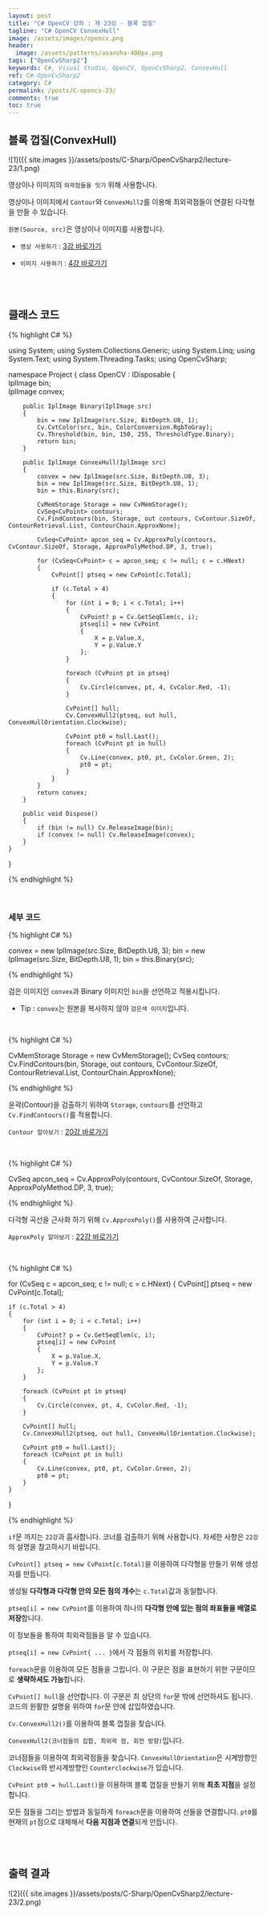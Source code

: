 ```yaml
---
layout: post
title: "C# OpenCV 강좌 : 제 23강 - 블록 껍질"
tagline: "C# OpenCV ConvexHull"
image: /assets/images/opencv.png
header:
  image: /assets/patterns/asanoha-400px.png
tags: ["OpenCvSharp2"]
keywords: C#, Visual Studio, OpenCV, OpenCvSharp2, ConvexHull
ref: C#-OpenCvSharp2
category: C#
permalink: /posts/C-opencv-23/
comments: true
toc: true
---
```


## 블록 껍질(ConvexHull)

![1]({{ site.images }}/assets/posts/C-Sharp/OpenCvSharp2/lecture-23/1.png)

영상이나 이미지의 `외곽점들을 잇기` 위해 사용합니다.

영상이나 이미지에서 `Contour`와 `ConvexHull2`를 이용해 최외곽점들이 연결된 다각형을 만들 수 있습니다.

`원본(Source, src)`은 영상이나 이미지를 사용합니다.

- `영상 사용하기` : [3강 바로가기][3강]

- `이미지 사용하기` : [4강 바로가기][4강]

<br>
<br>

## 클래스 코드

{% highlight C# %}

using System;
using System.Collections.Generic;
using System.Linq;
using System.Text;
using System.Threading.Tasks;
using OpenCvSharp;

namespace Project
{
    class OpenCV : IDisposable
    {  
        IplImage bin;    
        IplImage convex;        
        
        public IplImage Binary(IplImage src)
        {
            bin = new IplImage(src.Size, BitDepth.U8, 1);
            Cv.CvtColor(src, bin, ColorConversion.RgbToGray);
            Cv.Threshold(bin, bin, 150, 255, ThresholdType.Binary);
            return bin;
        }
            
        public IplImage ConvexHull(IplImage src)
        {
            convex = new IplImage(src.Size, BitDepth.U8, 3);
            bin = new IplImage(src.Size, BitDepth.U8, 1);
            bin = this.Binary(src);

            CvMemStorage Storage = new CvMemStorage();
            CvSeq<CvPoint> contours;
            Cv.FindContours(bin, Storage, out contours, CvContour.SizeOf, ContourRetrieval.List, ContourChain.ApproxNone);

            CvSeq<CvPoint> apcon_seq = Cv.ApproxPoly(contours, CvContour.SizeOf, Storage, ApproxPolyMethod.DP, 3, true);

            for (CvSeq<CvPoint> c = apcon_seq; c != null; c = c.HNext)
            {
                CvPoint[] ptseq = new CvPoint[c.Total];

                if (c.Total > 4)
                {
                    for (int i = 0; i < c.Total; i++)
                    {
                        CvPoint? p = Cv.GetSeqElem(c, i);
                        ptseq[i] = new CvPoint
                        {
                            X = p.Value.X,
                            Y = p.Value.Y
                        };
                    }

                    foreach (CvPoint pt in ptseq)
                    {
                        Cv.Circle(convex, pt, 4, CvColor.Red, -1);
                    }

                    CvPoint[] hull;
                    Cv.ConvexHull2(ptseq, out hull, ConvexHullOrientation.Clockwise);

                    CvPoint pt0 = hull.Last();
                    foreach (CvPoint pt in hull)
                    {
                        Cv.Line(convex, pt0, pt, CvColor.Green, 2);
                        pt0 = pt;
                    }
                }
            }  
            return convex;
        }
            
        public void Dispose()
        {
            if (bin != null) Cv.ReleaseImage(bin);        
            if (convex != null) Cv.ReleaseImage(convex);        
        }
    }
}

{% endhighlight %}

<br>

### 세부 코드

{% highlight C# %}

convex = new IplImage(src.Size, BitDepth.U8, 3);
bin = new IplImage(src.Size, BitDepth.U8, 1);
bin = this.Binary(src);

{% endhighlight %}

검은 이미지인 `convex`과 Binary 이미지인 `bin`을 선언하고 적용시킵니다.

- Tip : `convex`는 원본을 복사하지 않아 `검은색 이미지`입니다.

<br>

{% highlight C# %}

CvMemStorage Storage = new CvMemStorage();
CvSeq<CvPoint> contours;
Cv.FindContours(bin, Storage, out contours, CvContour.SizeOf, ContourRetrieval.List, ContourChain.ApproxNone);

{% endhighlight %}

윤곽(Contour)을 검출하기 위하여 `Storage`, `contours`를 선언하고 `Cv.FindContours()`를 적용합니다.

`Contour 알아보기` : [20강 바로가기][20강]

<br>

{% highlight C# %}

CvSeq<CvPoint> apcon_seq = Cv.ApproxPoly(contours, CvContour.SizeOf, Storage, ApproxPolyMethod.DP, 3, true);

{% endhighlight %}

다각형 곡선을 근사화 하기 위해 `Cv.ApproxPoly()`를 사용하여 근사합니다.

`ApproxPoly 알아보기` : [22강 바로가기][22강]

<br>

{% highlight C# %}

for (CvSeq<CvPoint> c = apcon_seq; c != null; c = c.HNext)
{
    CvPoint[] ptseq = new CvPoint[c.Total];

    if (c.Total > 4)
    {
        for (int i = 0; i < c.Total; i++)
        {
            CvPoint? p = Cv.GetSeqElem(c, i);
            ptseq[i] = new CvPoint
            {
                X = p.Value.X,
                Y = p.Value.Y
            };
        }

        foreach (CvPoint pt in ptseq)
        {
            Cv.Circle(convex, pt, 4, CvColor.Red, -1);
        }

        CvPoint[] hull;
        Cv.ConvexHull2(ptseq, out hull, ConvexHullOrientation.Clockwise);

        CvPoint pt0 = hull.Last();
        foreach (CvPoint pt in hull)
        {
            Cv.Line(convex, pt0, pt, CvColor.Green, 2);
            pt0 = pt;
        }
    }
}  

{% endhighlight %}

`if`문 까지는 `22강`과 흡사합니다. 코너를 검출하기 위해 사용합니다. 자세한 사항은 `22강`의 설명을 참고하시기 바랍니다.

`CvPoint[] ptseq = new CvPoint[c.Total]`을 이용하여 다각형을 만들기 위해 생성자를 만듭니다.

생성될 **다각형과 다각형 안의 모든 점의 개수**는 `c.Total`값과 동일합니다.

`ptseq[i] = new CvPoint`를 이용하여 하나의 **다각형 안에 있는 점의 좌표들을 배열로 저장**합니다.

이 정보들을 통하여 최외곽점들을 알 수 있습니다.

`ptseq[i] = new CvPoint{ ... }`에서 각 점들의 위치를 저장합니다.

`foreach`문을 이용하여 모든 점들을 그립니다. 이 구문은 점을 표현하기 위한 구문이므로 **생략하셔도 가능**합니다.

`CvPoint[] hull`을 선언합니다. 이 구문은 최 상단의 `for`문 밖에 선언하셔도 됩니다. 코드의 원활한 설명을 위하여 `for`문 안에 삽입하였습니다.

`Cv.ConvexHull2()`를 이용하여 블록 껍질을 찾습니다.

`ConvexHull2(코너점들의 집합, 최외곽 점, 회전 방향)`입니다.

코너점들을 이용하여 최외곽점들을 찾습니다. `ConvexHullOrientation`은 시계방향인 `Clockwise`와 반시계방향인 `Counterclockwise`가 있습니다.

`CvPoint pt0 = hull.Last()`을 이용하여 블록 껍질을 만들기 위해 **최초 지점**을 설정합니다.

모든 점들을 그리는 방법과 동일하게 `foreach`문을 이용하여 선들을 연결합니다. `pt0`를 현재의 `pt`점으로 대체해서 **다음 지점과 연결**되게 만듭니다.

<br>
<br>

## 출력 결과

![2]({{ site.images }}/assets/posts/C-Sharp/OpenCvSharp2/lecture-23/2.png)

[3강]: https://076923.github.io/posts/C-opencv-3/
[4강]: https://076923.github.io/posts/C-opencv-4/
[20강]: https://076923.github.io/posts/C-opencv-21/
[22강]: https://076923.github.io/posts/C-opencv-22/
